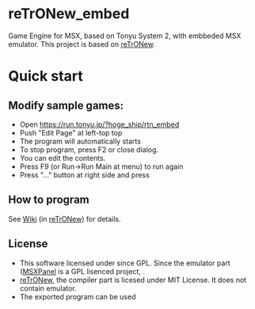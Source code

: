# reTrONew_embed
Game Engine for MSX, based on Tonyu System 2, with embbeded MSX emulator. 
This project is based on [reTrONew](https://github.com/hoge1e3/reTrONew).

# Quick start
## Modify sample games:

- Open https://run.tonyu.jp/?hoge_ship/rtn_embed
- Push "Edit Page" at left-top top
- The program will automatically starts
- To stop program, press F2 or close dialog.
- You can edit the contents.
- Press F9 (or Run->Run Main at menu) to run again
- Press "..." button at right side and press 

## How to program

See [Wiki](https://github.com/hoge1e3/reTrONew/wiki) (in [reTrONew](https://github.com/hoge1e3/reTrONew)) for details. 

## License

- This software licensed under since GPL. Since the emulator part ([MSXPanel](https://github.com/hoge1e3/MSXPanel) is a GPL lisenced project, .
- [reTrONew](https://github.com/hoge1e3/reTrONew), the compiler part is licesed under MIT License. It does not contain emulator.
- The exported program can be used

  
